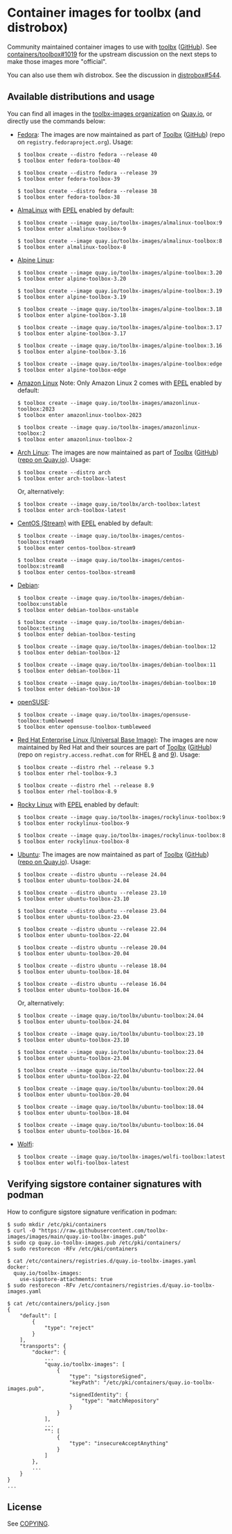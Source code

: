 # Container images for toolbx (and distrobox)

Community maintained container images to use with [toolbx] ([GitHub]). See
[containers/toolbox#1019] for the upstream discussion on the next steps to make
those images more "official".

You can also use them wih distrobox. See the discussion in
[distrobox#544](https://github.com/89luca89/distrobox/issues/544).

## Available distributions and usage

You can find all images in the [toolbx-images organization] on [Quay.io], or
directly use the commands below:

- [Fedora]: The images are now maintained as part of [Toolbx] ([GitHub]) (repo
  on `registry.fedoraproject.org`). Usage:
  ```
  $ toolbox create --distro fedora --release 40
  $ toolbox enter fedora-toolbox-40

  $ toolbox create --distro fedora --release 39
  $ toolbox enter fedora-toolbox-39

  $ toolbox create --distro fedora --release 38
  $ toolbox enter fedora-toolbox-38
  ```

- [AlmaLinux] with [EPEL] enabled by default:
  ```
  $ toolbox create --image quay.io/toolbx-images/almalinux-toolbox:9
  $ toolbox enter almalinux-toolbox-9

  $ toolbox create --image quay.io/toolbx-images/almalinux-toolbox:8
  $ toolbox enter almalinux-toolbox-8
  ```

- [Alpine Linux]:
  ```
  $ toolbox create --image quay.io/toolbx-images/alpine-toolbox:3.20
  $ toolbox enter alpine-toolbox-3.20
  
  $ toolbox create --image quay.io/toolbx-images/alpine-toolbox:3.19
  $ toolbox enter alpine-toolbox-3.19

  $ toolbox create --image quay.io/toolbx-images/alpine-toolbox:3.18
  $ toolbox enter alpine-toolbox-3.18

  $ toolbox create --image quay.io/toolbx-images/alpine-toolbox:3.17
  $ toolbox enter alpine-toolbox-3.17

  $ toolbox create --image quay.io/toolbx-images/alpine-toolbox:3.16
  $ toolbox enter alpine-toolbox-3.16

  $ toolbox create --image quay.io/toolbx-images/alpine-toolbox:edge
  $ toolbox enter alpine-toolbox-edge
  ```

- [Amazon Linux] Note: Only Amazon Linux 2 comes with [EPEL] enabled by default:
  ```
  $ toolbox create --image quay.io/toolbx-images/amazonlinux-toolbox:2023
  $ toolbox enter amazonlinux-toolbox-2023

  $ toolbox create --image quay.io/toolbx-images/amazonlinux-toolbox:2
  $ toolbox enter amazonlinux-toolbox-2
  ```

- [Arch Linux]: The images are now maintained as part of [Toolbx] ([GitHub])
  ([repo on Quay.io](https://quay.io/repository/toolbx/arch-toolbox)). Usage:
  ```
  $ toolbox create --distro arch
  $ toolbox enter arch-toolbox-latest
  ```

  Or, alternatively:
  ```
  $ toolbox create --image quay.io/toolbx/arch-toolbox:latest
  $ toolbox enter arch-toolbox-latest
  ```

- [CentOS (Stream)] with [EPEL] enabled by default:
  ```
  $ toolbox create --image quay.io/toolbx-images/centos-toolbox:stream9
  $ toolbox enter centos-toolbox-stream9

  $ toolbox create --image quay.io/toolbx-images/centos-toolbox:stream8
  $ toolbox enter centos-toolbox-stream8
  ```

- [Debian]:
  ```
  $ toolbox create --image quay.io/toolbx-images/debian-toolbox:unstable
  $ toolbox enter debian-toolbox-unstable

  $ toolbox create --image quay.io/toolbx-images/debian-toolbox:testing
  $ toolbox enter debian-toolbox-testing

  $ toolbox create --image quay.io/toolbx-images/debian-toolbox:12
  $ toolbox enter debian-toolbox-12

  $ toolbox create --image quay.io/toolbx-images/debian-toolbox:11
  $ toolbox enter debian-toolbox-11

  $ toolbox create --image quay.io/toolbx-images/debian-toolbox:10
  $ toolbox enter debian-toolbox-10
  ```

- [openSUSE]:
  ```
  $ toolbox create --image quay.io/toolbx-images/opensuse-toolbox:tumbleweed
  $ toolbox enter opensuse-toolbox-tumbleweed
  ```

- [Red Hat Enterprise Linux (Universal Base Image)]: The images are now
  maintained by Red Hat and their sources are part of [Toolbx] ([GitHub]) (repo
  on `registry.access.redhat.com` for RHEL [8](https://catalog.redhat.com/software/containers/ubi8/toolbox/611bd665bd674341b5c5ed46)
  and [9](https://catalog.redhat.com/software/containers/ubi9/toolbox/61532d7dd2c7f84a4d2ed86b)).
  Usage:
  ```
  $ toolbox create --distro rhel --release 9.3
  $ toolbox enter rhel-toolbox-9.3

  $ toolbox create --distro rhel --release 8.9
  $ toolbox enter rhel-toolbox-8.9
  ```

- [Rocky Linux] with [EPEL] enabled by default:
  ```
  $ toolbox create --image quay.io/toolbx-images/rockylinux-toolbox:9
  $ toolbox enter rockylinux-toolbox-9

  $ toolbox create --image quay.io/toolbx-images/rockylinux-toolbox:8
  $ toolbox enter rockylinux-toolbox-8
  ```

- [Ubuntu]: The images are now maintained as part of [Toolbx] ([GitHub]) ([repo
  on Quay.io](https://quay.io/repository/toolbx/ubuntu-toolbox)). Usage:
  ```
  $ toolbox create --distro ubuntu --release 24.04
  $ toolbox enter ubuntu-toolbox-24.04
    
  $ toolbox create --distro ubuntu --release 23.10
  $ toolbox enter ubuntu-toolbox-23.10

  $ toolbox create --distro ubuntu --release 23.04
  $ toolbox enter ubuntu-toolbox-23.04

  $ toolbox create --distro ubuntu --release 22.04
  $ toolbox enter ubuntu-toolbox-22.04

  $ toolbox create --distro ubuntu --release 20.04
  $ toolbox enter ubuntu-toolbox-20.04

  $ toolbox create --distro ubuntu --release 18.04
  $ toolbox enter ubuntu-toolbox-18.04

  $ toolbox create --distro ubuntu --release 16.04
  $ toolbox enter ubuntu-toolbox-16.04
  ```

  Or, alternatively:
  ```
  $ toolbox create --image quay.io/toolbx/ubuntu-toolbox:24.04
  $ toolbox enter ubuntu-toolbox-24.04
  
  $ toolbox create --image quay.io/toolbx/ubuntu-toolbox:23.10
  $ toolbox enter ubuntu-toolbox-23.10

  $ toolbox create --image quay.io/toolbx/ubuntu-toolbox:23.04
  $ toolbox enter ubuntu-toolbox-23.04

  $ toolbox create --image quay.io/toolbx/ubuntu-toolbox:22.04
  $ toolbox enter ubuntu-toolbox-22.04

  $ toolbox create --image quay.io/toolbx/ubuntu-toolbox:20.04
  $ toolbox enter ubuntu-toolbox-20.04

  $ toolbox create --image quay.io/toolbx/ubuntu-toolbox:18.04
  $ toolbox enter ubuntu-toolbox-18.04

  $ toolbox create --image quay.io/toolbx/ubuntu-toolbox:16.04
  $ toolbox enter ubuntu-toolbox-16.04
  ```

- [Wolfi]:
  ```
  $ toolbox create --image quay.io/toolbx-images/wolfi-toolbox:latest
  $ toolbox enter wolfi-toolbox-latest
  ```

## Verifying sigstore container signatures with podman

How to configure sigstore signature verification in podman:

```
$ sudo mkdir /etc/pki/containers
$ curl -O "https://raw.githubusercontent.com/toolbx-images/images/main/quay.io-toolbx-images.pub"
$ sudo cp quay.io-toolbx-images.pub /etc/pki/containers/
$ sudo restorecon -RFv /etc/pki/containers

$ cat /etc/containers/registries.d/quay.io-toolbx-images.yaml
docker:
  quay.io/toolbx-images:
    use-sigstore-attachments: true
$ sudo restorecon -RFv /etc/containers/registries.d/quay.io-toolbx-images.yaml

$ cat /etc/containers/policy.json
{
    "default": [
        {
            "type": "reject"
        }
    ],
    "transports": {
        "docker": {
            ...
            "quay.io/toolbx-images": [
                {
                    "type": "sigstoreSigned",
                    "keyPath": "/etc/pki/containers/quay.io-toolbx-images.pub",
                    "signedIdentity": {
                        "type": "matchRepository"
                    }
                }
            ],
            ...
            "": [
                {
                    "type": "insecureAcceptAnything"
                }
            ]
        },
        ...
    }
}
...
```

## License

See [COPYING](COPYING).

[toolbx]: https://containertoolbx.org
[GitHub]: https://github.com/containers/toolbox
[containers/toolbox#1019]: https://github.com/containers/toolbox/issues/1019
[toolbx-images organization]: https://quay.io/organization/toolbx-images
[Quay.io]: https://quay.io/
[Fedora]: https://quay.io/repository/fedora/fedora-toolbox
[toolbox#1389]: https://github.com/containers/toolbox/issues/1389
[AlmaLinux]: https://hub.docker.com/_/almalinux
[Alpine Linux]: https://hub.docker.com/_/alpine
[Amazon Linux]: https://gallery.ecr.aws/amazonlinux/amazonlinux
[Arch Linux]: https://hub.docker.com/_/archlinux/
[CentOS (Stream)]: https://www.centos.org/centos-stream/
[EPEL]: https://docs.fedoraproject.org/en-US/epel/
[Debian]: https://hub.docker.com/_/debian
[Red Hat Enterprise Linux (Universal Base Image)]: https://developers.redhat.com/products/rhel/ubi
[Red Hat Universal Base Image End User Licensing Agreement]: https://www.redhat.com/licenses/EULA_Red_Hat_Universal_Base_Image_English_20190422.pdf
[Rocky Linux]: https://hub.docker.com/_/rockylinux
[Ubuntu]: https://hub.docker.com/_/ubuntu
[openSUSE]: https://registry.opensuse.org/cgi-bin/cooverview?srch_term=project%3D%5EopenSUSE%3AContainers%3A+container%3Dtoolbox
[Wolfi]: cgr.dev/chainguard/
